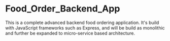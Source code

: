 # Food_Order_Backend_App
This is a complete advanced backend food ordering application. It's build with JavaScript frameworks such as Express, and will be build as monolithic and further be expanded to micro-service based architecture.
